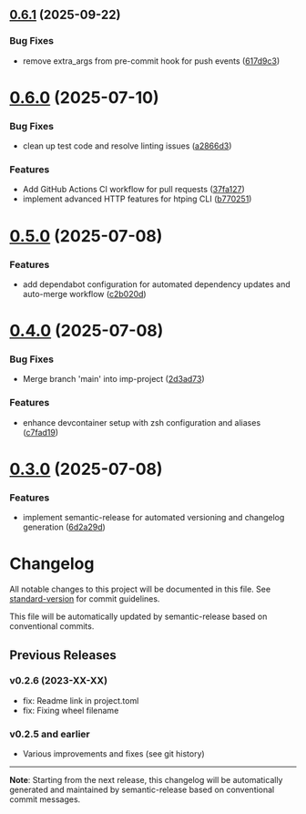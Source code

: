 ## [0.6.1](https://github.com/lukas-holzner/htping/compare/v0.6.0...v0.6.1) (2025-09-22)


### Bug Fixes

* remove extra_args from pre-commit hook for push events ([617d9c3](https://github.com/lukas-holzner/htping/commit/617d9c3261fcb4f111038b98fe14b9558d6e6749))

# [0.6.0](https://github.com/lukas-holzner/htping/compare/v0.5.0...v0.6.0) (2025-07-10)


### Bug Fixes

* clean up test code and resolve linting issues ([a2866d3](https://github.com/lukas-holzner/htping/commit/a2866d3f9c0e6e002384b5ec6a0ee47ac1e20555))


### Features

* Add GitHub Actions CI workflow for pull requests ([37fa127](https://github.com/lukas-holzner/htping/commit/37fa127ffe62b0b7d344ff4dce0d3030daae0269))
* implement advanced HTTP features for htping CLI ([b770251](https://github.com/lukas-holzner/htping/commit/b77025191114f29c1a5032426b86844dd6dd3ae2))

# [0.5.0](https://github.com/lukas-holzner/htping/compare/v0.4.0...v0.5.0) (2025-07-08)


### Features

* add dependabot configuration for automated dependency updates and auto-merge workflow ([c2b020d](https://github.com/lukas-holzner/htping/commit/c2b020dfd1c3f5c4a7ca840d90445a35f931aae4))

# [0.4.0](https://github.com/lukas-holzner/htping/compare/v0.3.0...v0.4.0) (2025-07-08)


### Bug Fixes

* Merge branch 'main' into imp-project ([2d3ad73](https://github.com/lukas-holzner/htping/commit/2d3ad738dc81fc4bb8122a8e4a6a0070e593f182))


### Features

* enhance devcontainer setup with zsh configuration and aliases ([c7fad19](https://github.com/lukas-holzner/htping/commit/c7fad1977cde9ed878b0066d4b8c79ad97e3795c))

# [0.3.0](https://github.com/lukas-holzner/htping/compare/v0.2.6...v0.3.0) (2025-07-08)


### Features

* implement semantic-release for automated versioning and changelog generation ([6d2a29d](https://github.com/lukas-holzner/htping/commit/6d2a29de8adb4745d09cb7c1ca67e5a85cf4d538))

# Changelog

All notable changes to this project will be documented in this file. See [standard-version](https://github.com/conventional-changelog/standard-version) for commit guidelines.

This file will be automatically updated by semantic-release based on conventional commits.

## Previous Releases

### v0.2.6 (2023-XX-XX)
- fix: Readme link in project.toml
- fix: Fixing wheel filename

### v0.2.5 and earlier
- Various improvements and fixes (see git history)

---

**Note**: Starting from the next release, this changelog will be automatically generated and maintained by semantic-release based on conventional commit messages.
